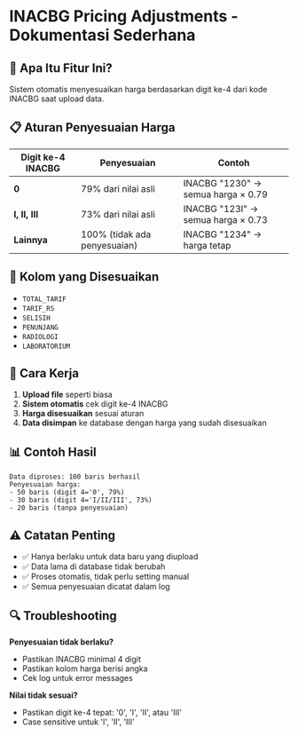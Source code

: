 # INACBG Pricing Adjustments - Dokumentasi Sederhana

## 🎯 Apa Itu Fitur Ini?
Sistem otomatis menyesuaikan harga berdasarkan digit ke-4 dari kode INACBG saat upload data.

## 📋 Aturan Penyesuaian Harga

| Digit ke-4 INACBG | Penyesuaian | Contoh |
|-------------------|-------------|---------|
| **0** | 79% dari nilai asli | INACBG "1230" → semua harga × 0.79 |
| **I, II, III** | 73% dari nilai asli | INACBG "123I" → semua harga × 0.73 |
| **Lainnya** | 100% (tidak ada penyesuaian) | INACBG "1234" → harga tetap |

## 🔧 Kolom yang Disesuaikan
- `TOTAL_TARIF`
- `TARIF_RS` 
- `SELISIH`
- `PENUNJANG`
- `RADIOLOGI`
- `LABORATORIUM`

## 🚀 Cara Kerja
1. **Upload file** seperti biasa
2. **Sistem otomatis** cek digit ke-4 INACBG
3. **Harga disesuaikan** sesuai aturan
4. **Data disimpan** ke database dengan harga yang sudah disesuaikan

## 📊 Contoh Hasil
```
Data diproses: 100 baris berhasil
Penyesuaian harga: 
- 50 baris (digit 4='0', 79%)
- 30 baris (digit 4='I/II/III', 73%) 
- 20 baris (tanpa penyesuaian)
```

## ⚠️ Catatan Penting
- ✅ Hanya berlaku untuk data baru yang diupload
- ✅ Data lama di database tidak berubah
- ✅ Proses otomatis, tidak perlu setting manual
- ✅ Semua penyesuaian dicatat dalam log

## 🔍 Troubleshooting
**Penyesuaian tidak berlaku?**
- Pastikan INACBG minimal 4 digit
- Pastikan kolom harga berisi angka
- Cek log untuk error messages

**Nilai tidak sesuai?**
- Pastikan digit ke-4 tepat: '0', 'I', 'II', atau 'III'
- Case sensitive untuk 'I', 'II', 'III'
